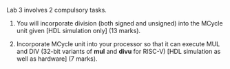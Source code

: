 Lab 3 involves 2 compulsory tasks.

1. You will incorporate division (both signed and unsigned) into the MCycle unit given [HDL simulation only] (13 marks).

2. Incorporate MCycle unit into your processor so that it can execute MUL and DIV (32-bit variants of **mul** and **divu** for RISC-V) [HDL simulation as well as hardware] (7 marks).
